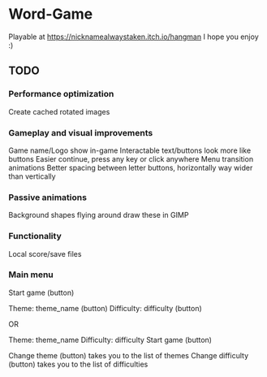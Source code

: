 # Word-Game
 
Playable at https://nicknamealwaystaken.itch.io/hangman
I hope you enjoy :)


## TODO

### Performance optimization
Create cached rotated images

### Gameplay and visual improvements
Game name/Logo show in-game
Interactable text/buttons look more like buttons
Easier continue, press any key or click anywhere
Menu transition animations
Better spacing between letter buttons, horizontally way wider than vertically

### Passive animations
Background shapes flying around draw these in GIMP

### Functionality
Local score/save files

### Main menu
Start game (button)

Theme:
theme_name (button)
Difficulty:
difficulty (button)

OR

Theme: theme_name Difficulty: difficulty
Start game (button)

Change theme (button) takes you to the list of themes
Change difficulty (button) takes you to the list of difficulties
